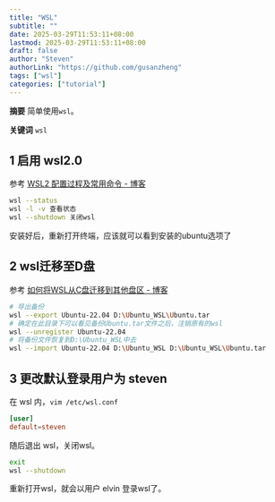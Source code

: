 ```yaml
---
title: "WSL"
subtitle: ""
date: 2025-03-29T11:53:11+08:00
lastmod: 2025-03-29T11:53:11+08:00
draft: false
author: "Steven"
authorLink: "https://github.com/gusanzheng"
tags: ["wsl"]
categories: ["tutorial"]
---
```


**摘要**
简单使用`wsl`。

**关键词**
`wsl`

<!--more-->

## 1 启用 wsl2.0

参考 [WSL2 配置过程及常用命令 - 博客](https://www.cnblogs.com/o2iginal/p/17755371.html)

```bash
wsl --status
wsl -l -v 查看状态
wsl --shutdown 关闭wsl
```

安装好后，重新打开终端，应该就可以看到安装的ubuntu选项了

## 2 wsl迁移至D盘

参考 [如何将WSL从C盘迁移到其他盘区 - 博客](https://zhuanlan.zhihu.com/p/621873601)

```bash
# 导出备份
wsl --export Ubuntu-22.04 D:\Ubuntu_WSL\Ubuntu.tar
# 确定在此目录下可以看见备份Ubuntu.tar文件之后，注销原有的wsl
wsl --unregister Ubuntu-22.04
# 将备份文件恢复到D:\Ubuntu_WSL中去
wsl --import Ubuntu-22.04 D:\Ubuntu_WSL D:\Ubuntu_WSL\Ubuntu.tar
```

## 3 更改默认登录用户为 steven

在 wsl 内，`vim /etc/wsl.conf`

```toml
[user]
default=steven
```

随后退出 wsl，关闭wsl。

```bash
exit
wsl --shutdown
```

重新打开wsl，就会以用户 elvin 登录wsl了。